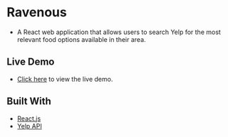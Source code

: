 # Ravenous

- A React web application that allows users to search Yelp for the most relevant food options available in their area.

## Live Demo

- [Click here](https://webalation.github.io/ravenous/) to view the live demo.

## Built With

- [React.js](https://reactjs.org/)
- [Yelp API](https://www.yelp.com/fusion)
